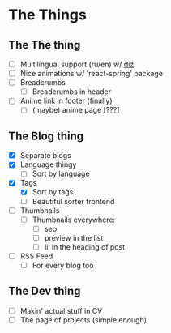 # The Things

## The The thing

- [ ] Multilingual support (ru/en) w/
      [diz](https://github.com/angeloocana/gatsby-plugin-i18n)
- [ ] Nice animations w/ 'react-spring' package
- [ ] Breadcrumbs
  - [ ] Breadcrumbs in header
- [ ] Anime link in footer (finally)
  - [ ] (maybe) anime page [???]

## The Blog thing

- [x] Separate blogs
- [x] Language thingy
  - [ ] Sort by language
- [x] Tags
  - [x] Sort by tags
  - [ ] Beautiful sorter frontend
- [ ] Thumbnails
  - [ ] Thumbnails everywhere:
    - [ ] seo
    - [ ] preview in the list
    - [ ] lil in the heading of post
- [ ] RSS Feed
  - [ ] For every blog too

## The Dev thing

- [ ] Makin' actual stuff in CV
- [ ] The page of projects (simple enough)
